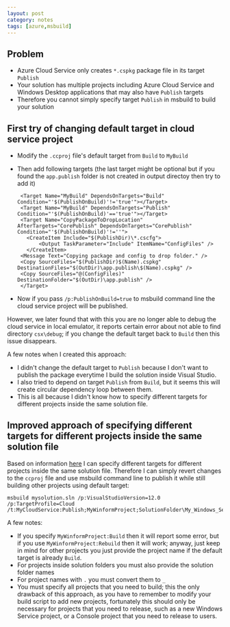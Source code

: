 ```yaml
---
layout: post
category: notes
tags: [azure,msbuild]
---
```


## Problem
 - Azure Cloud Service only creates `*.cspkg` package file in its target `Publish`
 - Your solution has multiple projects including Azure Cloud Service and Windows Desktop applications that may also have `Publish` targets
 - Therefore you cannot simply specify target `Publish` in msbuild to build your solution
 
## First try of changing default target in cloud service project
 - Modify the `.ccproj` file's default target from `Build` to `MyBuild`
 - Then add following targets (the last target might be optional but if you found the `app.publish` folder is not created in output directoy then try to add it)
 
        <Target Name="MyBuild" DependsOnTargets="Build" Condition="'$(PublishOnBuild)'!='true'"></Target>
        <Target Name="MyBuild" DependsOnTargets="Publish" Condition="'$(PublishOnBuild)'=='true'"></Target>
        <Target Name="CopyPackageToDropLocation" AfterTargets="CorePublish" DependsOnTargets="CorePublish" Condition="'$(PublishOnBuild)'!=''">
          <CreateItem Include="$(PublishDir)\*.cscfg">
              <Output TaskParameter="Include" ItemName="ConfigFiles" />
          </CreateItem>
        <Message Text="Copying package and config to drop folder." />
        <Copy SourceFiles="$(PublishDir)$(Name).cspkg" DestinationFiles="$(OutDir)\app.publish\$(Name).cspkg" />
        <Copy SourceFiles="@(ConfigFiles)" DestinationFolder="$(OutDir)\app.publish" />
        </Target>
 - Now if you pass `/p:PublishOnBuild=true` to msbuild command line the cloud service project will be published.
 
 However, we later found that with this you are no longer able to debug the cloud service in local emulator, it reports certain error about not able to find directory `csx\debug`; if you change the default target back to `Build` then this issue disappears.
 
A few notes when I created this approach:

  - I didn't change the default target to `Publish` because I don't want to publish the package everytime I build the solution inside Visual Studio.
  - I also tried to depend on target `Publish` from `Build`, but it seems this will create circular dependency loop between them.
 - This is all because I didn't know how to specify different targets for different projects inside the same solution file.

## Improved approach of specifying different targets for different projects inside the same solution file
Based on information [here](https://msdn.microsoft.com/en-us/library/ms171486.aspx) I can specify different targets for different projects inside the same solution file. 
Therefore I can simply revert changes to the `ccproj` file and use msbuild command line to publish it while still building other projects using default target:

    msbuild mysolution.sln /p:VisualStudioVersion=12.0 /p:TargetProfile=Cloud /t:MyCloudService:Publish;MyWinformProject;SolutionFolder\My_Windows_Service
    
A few notes:

 - If you specify `MyWinformProject:Build` then it will report some error, but if you use `MyWinformProject:Rebuild` then it will work; anyway, just keep in mind for other projects you just provide the project name if the default target is already `Build`.
 - For projects inside solution folders you must also provide the solution folder names
 - For project names with `.` you must convert them to `_`
 - You must specify all projects that you need to build; this the only drawback of this approach, as you have to remember to modify your build script to add new projects, fortunately this should only be necessary for projects that you need to release, such as a new Windows Service project, or a Console project that you need to release to users.
